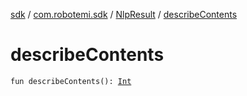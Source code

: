 [sdk](../../index.md) / [com.robotemi.sdk](../index.md) / [NlpResult](index.md) / [describeContents](./describe-contents.md)

# describeContents

`fun describeContents(): `[`Int`](https://kotlinlang.org/api/latest/jvm/stdlib/kotlin/-int/index.html)